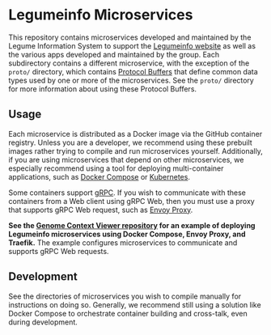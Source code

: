 # Legumeinfo Microservices
This repository contains microservices developed and maintained by the Legume Information System to support the [Legumeinfo website](https://legumeinfo.org/) as well as the various apps developed and maintained by the group.
Each subdirectory contains a different microservice, with the exception of the `proto/` directory, which contains [Protocol Buffers](https://developers.google.com/protocol-buffers) that define common data types used by one or more of the microservices.
See the `proto/` directory for more information about using these Protocol Buffers.

## Usage
Each microservice is distributed as a Docker image via the GitHub container registry.
Unless you are a developer, we recommend using these prebuilt images rather trying to compile and run microservices yourself.
Additionally, if you are using microservices that depend on other microservices, we especially recommend using a tool for deploying multi-container applications, such as [Docker Compose](https://docs.docker.com/compose/) or [Kubernetes](https://kubernetes.io/).

Some containers support [gRPC](https://grpc.io/).
If you wish to communicate with these containers from a Web client using gRPC Web, then you must use a proxy that supports gRPC Web request, such as [Envoy Proxy](https://www.envoyproxy.io/).

**See the [Genome Context Viewer repository](https://github.com/legumeinfo/gcv/tree/main/microservices) for an example of deploying Legumeinfo microservices using Docker Compose, Envoy Proxy, and Traefik.**
The example configures microservices to communicate and supports gRPC Web requests.

## Development
See the directories of microservices you wish to compile manually for instructions on doing so.
Generally, we recommend still using a solution like Docker Compose to orchestrate container building and cross-talk, even during development.
